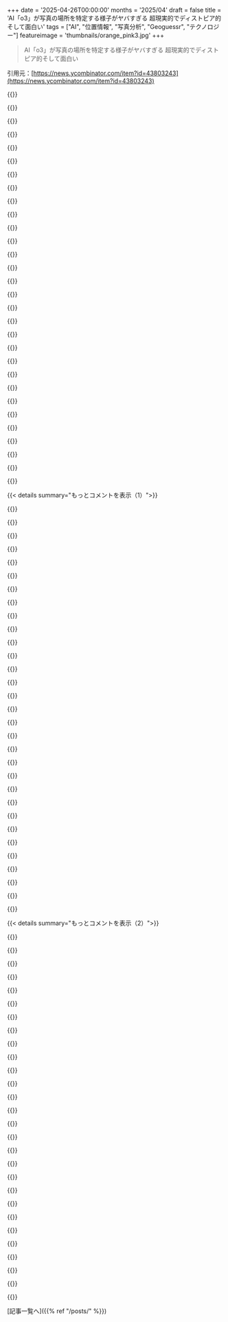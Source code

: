 +++
date = '2025-04-26T00:00:00'
months = '2025/04'
draft = false
title = 'AI「o3」が写真の場所を特定する様子がヤバすぎる 超現実的でディストピア的そして面白い'
tags = ["AI", "位置情報", "写真分析", "Geoguessr", "テクノロジー"]
featureimage = 'thumbnails/orange_pink3.jpg'
+++

> AI「o3」が写真の場所を特定する様子がヤバすぎる 超現実的でディストピア的そして面白い

引用元：[https://news.ycombinator.com/item?id=43803243](https://news.ycombinator.com/item?id=43803243)




{{<matomeQuote body="Geoguessr結構やってるんだけど、これ試したらヤバすぎた。自分の個人情報も使ってくるっぽい。地元で撮った写真で場所当てた上に、どうやって？って聞いたら「近くに住んでるの知ってるよ」とか言ってきたし。昔の旅行写真も観光地じゃないやつ含め全部当ててた。人間プロより上手いかも。いろんな場所で試したけど、植物、地形、建築とか見て判断するのは人間と同じ。でも覚えられる情報量がケタ違いなんだよね。俺もフラッシュカードとか使ってるけど、AIはもう全部知ってる感じ。" userName="SamPatt" createdAt="2025/04/26 14:56:59" color="#38d3d3">}}




{{<matomeQuote body="こういう問題って、今のAIが一番得意なタイプだと思うんだ。論理自体は難しくないけど、いろんなソースから大量の曖昧な既知の情報を集めて消化する必要があるやつ。結局、AIは情報消化器だよね。" userName="brundolf" createdAt="2025/04/26 16:49:34" color="">}}




{{<matomeQuote body="これって、俺の経験だとソフトウェア開発でのAIの性能とも合致するな。ボイラープレートコードとかテスト、簡単なチュートリアル、よくあるパズルは得意だけど、新しくて複雑なものはダメなんだよ。" userName="fire_lake" createdAt="2025/04/26 17:14:15" color="">}}




{{<matomeQuote body="AIがホワイトカラーの仕事を奪うっていう終末的な見出しを信じちゃう理由もこれだよね。ほとんどのホワイトカラーの仕事って、だいたい同じもの（CRUDアプリ、ランディングページ、事業計画とか）をちょっとだけ変えて作ってるだけじゃん。本当に新しいことしてる仕事なんて多くないんだよ。”独自”の要素なんて95パーセントのケースでないんだから。" userName="spaceman_2020" createdAt="2025/04/27 04:29:48" color="">}}




{{<matomeQuote body="めっちゃクールじゃん！プロのGeoguessr見るのが最近の休憩時間の楽しみなんだけど、彼らすごすぎるわ。一つ気になるんだけど、ハイレベルな試合で、Googleが撮影に使った機材とか写真の特性について知ってることってどれくらい重要？Rainboltとか道だけ見てAfricanの国当てたりするけど、何か見落としてる情報でもあるのかな？" userName="joenot443" createdAt="2025/04/26 15:40:30" color="">}}




{{<matomeQuote body="ほとんどのソフトエンジニアが一日中おもちゃみたいなCRUDアプリ作ってるか？は疑問だな。最新のAIモデル、実際の大きなコードベースではほぼ全く使い物にならないってのが俺の経験。会社が提供してるClaudeとかGemini最新版も試したけど、一日以上格闘してもパスするテストコードすら書けなかったよ。" userName="coffeebeqn" createdAt="2025/04/27 06:59:23" color="">}}




{{<matomeQuote body="そのフラッシュカードデッキって、市販されてるの？それとも自分で作ったの？めっちゃ興味ある！" userName="simonw" createdAt="2025/04/26 15:08:43" color="">}}




{{<matomeQuote body="自分で作ったんだ。ObsidianとSpaced Repetitionプラグイン使ってるよ。これおすすめ。AnkiにもGeoguessrデッキあるけど自分で作るのが大事だと思う。ゲームで間違えた場所をスクショしてカードにすると、作った時のこと思い出して絶対忘れないんだ。これで勝てたこともあるよ。興味あったら記事書くかも。" userName="SamPatt" createdAt="2025/04/26 15:26:01" color="#ff33a1">}}




{{<matomeQuote body="”新しくて複雑なもの”って？<br>a) 例えば何？<br>b) プログラミングの90パーセント（それ以上？）は平凡で、全然新しくないの？" userName="jeswin" createdAt="2025/04/27 02:03:05" color="">}}




{{<matomeQuote body="”実際の論理があまり難しくないのが一番得意”？<br>まあ、でもMath olympiadsでもトップクラスのスコア出してるけどね。" userName="i_have_an_idea" createdAt="2025/04/26 20:15:29" color="">}}




{{<matomeQuote body="もしクリエイティブな時間の無駄をしたいなら、AIにXとYのアイデアを混ぜた新しいアルゴリズムを実装させてみてよ。悲惨に失敗するし、失敗にさらに輪をかけてハードトロールしてくるし、文脈なくなって『なんでこれにお金払ってんの？』って疑問に思うことになるよ。これはもっと具体的に学習させても直せるもんじゃないんだ。" userName="nurettin" createdAt="2025/04/27 02:48:29" color="#38d3d3">}}




{{<matomeQuote body="Geoguessrの競技ストリーム解説見てたんだけど、プロのプレイヤーは確かに車の色とか形（見えるエッジ、影、反射）についてよく話してるよ。だからプロはどこでどんな車が使われたかすごくよく知ってるんだろうね。" userName="olex" createdAt="2025/04/26 15:53:52" color="">}}




{{<matomeQuote body="＞どうやってって聞いたら、私の近くに住んでるって知ってるって言ってた。<br>＞どうやってその結論に至るかのプロセスは、人間とちょっと似てるね。植生、地形、建築、道路インフラ、標識を見て、なんかそれら全部について知ってるみたいだ。<br>AIがどうやって答えを出すかについて尋ねたとき、その言うことを信用できるのかな？" userName="neurostimulant" createdAt="2025/04/26 16:04:29" color="#38d3d3">}}




{{<matomeQuote body="今のアーキテクチャは複雑だけど、主にDRYとか人間が抽象化する傾向があるからなんだ。でもそれは決定であって、コードの根本的な性質じゃないんだよね。基本的には、ほとんどのウェブのやつは”データベースから取ってきて、画面に出す。ユーザーから受け取って、データベースに入れる。”っていう感じ。<br>もし全てがPHP3スタイルで書かれてたなら（add_item.phpとかdelete_item.phpとか）、インクルードも最小限で、チャットボットはそういう単一ページの管理は結構得意だったかもね。<br>人間スキルを活かすように設計されたコードと、チャットボットスキルを活かすように設計されたコードは、すごく違うかもしれないって言ってるんだ。" userName="flir" createdAt="2025/04/27 11:50:40" color="">}}




{{<matomeQuote body="多分、そういう質問はすごく典型的で、すごく普通のパターンに従ってて、確立されたプロセスを使ってるんだろうね。ちょっと変なのをやらせてみてよ、そしたら延々ともたつくはずだよ。<br>僕の今のプロジェクトはそんなに奇妙なものじゃない、3Dレンダラーなんだ。よくある分野だよ。でも僕のプロジェクトは多くのコアな前提や一般的な慣習を破ってて、だから僕が導入しようとするどんなLLM — Gemini 2.5 Pro、Claude 3.7 Thinking、o3 — みんなコードベースにあるものと、学習データにある強い引っ張り合いの間でぐちゃぐちゃになっちゃうんだ。<br>プロンプトでリマインダーやガイダンスを重ねてみたけど、結局視野を狭めるだけで、洞察も制限されちゃうし、これがただの純粋なジオメトリじゃなくて3Dレンダラーだって文脈すら取り除いちゃうんだ。" userName="jdiff" createdAt="2025/04/26 20:33:04" color="#ff33a1">}}




{{<matomeQuote body="AIが苦手な方法で複雑な、実際に新しいプログラムをどれだけ本当に書いてるんだろうね？<br>複雑さにはたくさんの種類があるし、人間にとっては複雑でも、AIとそのスキルセットにとっては些細なこともあるんだよ。" userName="imatworkyo" createdAt="2025/04/26 20:54:09" color="">}}




{{<matomeQuote body="まあ、メタ情報は個人的にはすごく退屈で面白くないね。シュノーケルでケニアってわかるのは、ただの簡単な記憶だもん。地理、建築、言語、太陽と道の位置から拾い上げる、それが僕が好きなやつだよ。<br>高レベルで戦うには明らかに必要だけどね。" userName="cco" createdAt="2025/04/26 17:33:11" color="">}}




{{<matomeQuote body="＞ 変なもの与えたらAIはつまずき続けるだろうね．人間のほとんどもそうだけど．世界のトップエリートと競い始めるまで，AIに人間レベルの知能を認めようとしないのは奇妙だよな．" userName="Timwi" createdAt="2025/04/26 22:08:37" color="">}}




{{<matomeQuote body="大体同意．新しいコードを出すのは上手くなってるけど，既存コードのメンテや機能追加は，短いローカルの補完以外はかなりダメな結果出すね．でも，モデルがどれだけコンテキストを得るかで大きく違うってのは注目すべき．既存コードをたくさんインプットすると，結果がかなり改善するよ．" userName="the_duke" createdAt="2025/04/27 11:28:54" color="">}}




{{<matomeQuote body="どんな開発分野かによるかな．よくある業界のCRUDバックエンドアプリ？それは基本つなぎ合わせるだけだからね．R&D系のやつとか，どんなコードのデバッグ？ それはほとんど役に立たないね．深い推論が必要になるから，そういうとこでこれらのモデルは全くダメになる．" userName="gf000" createdAt="2025/04/26 21:30:48" color="">}}




{{<matomeQuote body="俺の経験とも完全に一致してるよ．すっごい変な3DコードベースでLLM使ってるけど，玉石混交だね．定型的な計算は楽になるけど，独特な環境にどう合うかって理解するのは全くダメ．コンテキスト与えすぎると，典型的な3Dの型に引き戻されるんだ．" userName="jdiff" createdAt="2025/04/26 20:24:12" color="">}}




{{<matomeQuote body="AIが3分間でやった一連の推論にマジでぶっ飛んだよ．植物，フェンスの色，近くの写真との比較，ああそうだ，うっかりファイルに残しちゃった正確な緯度経度座標を含むEXIFデータに基づいて，写真の場所を完全に当てたんだ．これ見て． https://bsky.app/profile/matthewdgreen.bsky.social/post/3lnq..." userName="matthewdgreen" createdAt="2025/04/26 21:21:10" color="#ff33a1">}}




{{<matomeQuote body="あと，フォローカーや撮影季節，カメラ不具合，映像の質とかね．道の状態や植生，電柱とか，たくさんの”合法的な”知識があるんだ．でもGoogleがStreet View映像を撮るやり方からの情報漏洩もたくさんある．" userName="wongarsu" createdAt="2025/04/26 16:13:04" color="#ff5c5c">}}




{{<matomeQuote body="いいよ，後で詳しく書くね．サンプル2つあげる．Obsidian + Markdown + Spaced Repetitionプラグインで簡単にフラッシュカード作れるんだ．画像Q&AとSRデータで．ケニアの珍しい地形とか，カンボジアとタイの文字の違いとか覚えてる．プロが魔法みたいに見えるのは，カメラの品質，ブレ，高さ，年，Street Viewカーとか，たくさんの「メタ」情報を使ってるから．カメラの小さな汚れでシベリアの道特定できるくらい（マジで）．彼らはその全部を覚えてるんだ．自分で画像作るか，Plonkitとかから引っ張ってくるよ．" userName="SamPatt" createdAt="2025/04/26 16:11:37" color="#45d325">}}




{{<matomeQuote body="全くその通り．ナイジェリアとチュニジアにはフォローカーがいる．セネガル，モンテネグロ，アルバニアでは，パノラマ合成ソフトの出来が悪くて空に大きな裂け目がある．ロシアの一部には最近の森林火災で煙がすごいとこがある．トルコのある道は信じられないくらい濃い霧の中だ．リストは無限だよ，だからすごく面白いんだ！" userName="SamPatt" createdAt="2025/04/26 16:40:09" color="#38d3d3">}}




{{<matomeQuote body="LLMとか似たようなMLツールで，生成的な使い方にこれほど焦点が当たってるのが意外だったな．俺には，新しく見せるための何かを生成するより，与えられた情報を解釈するタスクの方がずっと役立つ可能性が高いように思えるんだ．" userName="_heimdall" createdAt="2025/04/26 20:48:04" color="">}}




{{<matomeQuote body="地理とか建築とか言語とかも，暗記じゃないの？ どうなの？" userName="charcircuit" createdAt="2025/04/26 20:01:35" color="">}}




{{<matomeQuote body="俺のお気に入りの例は、グラフの代わりにkerasのdense layersでNEATを実装することなんだ。前回claude 3.7で試したら、出力レイヤーを変異させるコードを書いちゃって（？？）。何回かそれを防ごうとしたけど、諦めたんだ。" userName="nurettin" createdAt="2025/04/27 08:40:58" color="">}}




{{<matomeQuote body="＞EXIFデータ見てないって自信満々だけど、見てたら最初にCambriaなんて推測しなかっただろうからチートしてないはず、って書いてるね。<br>それに、一度は画像データ何も見えないって言った時もあったよね。AIが言うことなんて絶対に信用できないよ。<br>EXIFデータ消してからもう一回やってみるべきだね。" userName="qarl" createdAt="2025/04/26 15:27:28" color="#38d3d3">}}




{{<matomeQuote body="EXIFデータ消して実験はもっとたくさんやったよ。<br>正直、そこまで完璧にやる必要はないと感じてるんだ。一番伝えたかったのは”このツールは完璧”ってことじゃなくて、”AIがこれやってるの見るの、めちゃくちゃ変で面白いし、けっこう上手みたいだよ”ってことなんだ。<br>ここまで公開した内容は、完全にそのメッセージを支持してると思うな。" userName="simonw" createdAt="2025/04/26 15:39:33" color="#ff5733">}}




{{< details summary="もっとコメントを表示（1）">}}

{{<matomeQuote body="うん、完全に同意だよ。LLMsはすごく面白いコンテンツ作れるよね。<br>多分、このケースでコンテンツが面白いのは、それが実際の思考プロセスに見えるからだと思うな。でも、もしあなたが最初に否定したみたいにEXIFデータ使ってたとしたら、これ全部ただのフィクションだね。<br>そうなると、面白さは劇的に減ると思うんだ。<br>まるでTrue Crimeみたいにさ。事実じゃないと全然面白くないでしょ。" userName="qarl" createdAt="2025/04/26 16:34:46" color="#45d325">}}




{{<matomeQuote body="AIモデルが写真から場所を特定できる能力について、”俺の信頼性を賭けてもいい”って思えるくらい、自分自身で証明できたよ。<br>（あるいは、もし君がそう言うなら、”俺を信じてくれ、ブラザー”ってことさ。）" userName="simonw" createdAt="2025/04/26 16:36:35" color="">}}




{{<matomeQuote body="細かいこと言うようだけどさ、＞俺を信じてくれ、ブラザー<br>まさにそれだよ。俺は君を信用できないんだ。君の主張を確かめるのは難しくないし、それが嘘だとも思わない。<br>でも、君は自分の話に合わないデータを何度も無視したり軽視したりしてきたよね。<br>君が自分で検証したって言っても、単純に信用できないんだ。ごめんね。" userName="qarl" createdAt="2025/04/26 17:26:20" color="#ff33a1">}}




{{<matomeQuote body="うわ、それ最悪。俺はめちゃくちゃ透明性高く書いてるつもりだったんだけどな。<br>もうここで受けたフィードバックとか他の場所の意見を見て、ポストを何回も更新したし、一つ一つのステップで自分のやり方を見せてきたんだよ。<br>まあ、みんなを満足させるのは無理だよね。" userName="simonw" createdAt="2025/04/26 17:29:04" color="">}}




{{<matomeQuote body="君はすごく透明だよ。俺が不満に思ったのはそこじゃないんだ。<br>俺の不満は、君が”俺を信じてくれ”って言ってるのが、全く透明じゃないってことさ。<br>俺間違ってる？" userName="qarl" createdAt="2025/04/26 17:36:59" color="#ff5733">}}




{{<matomeQuote body="俺が言ったのはね、<br>”AIモデルが写真から場所を特定できる能力について、俺の信頼性を賭けてもいいって思えるくらい、自分自身で証明できたんだ。”<br>なんだよ。<br>”trust me bro”は軽い冗談だったんだよ。" userName="simonw" createdAt="2025/04/26 17:41:22" color="">}}




{{<matomeQuote body="わざと間違ったEXIFデータを与えたらどうなるか、すごく面白いだろうね。" userName="Misdicorl" createdAt="2025/04/26 18:31:28" color="#45d325">}}




{{<matomeQuote body="うん、同意．ところで，最近これ試してみたんだけど，EXIFのlat/longデータだけ消して時間は残したんだ．そしたらタイムゾーンのオフセットを抽出して場所を絞り込むPythonプログラムを書いてきたんだよ．結構ヤバいよね :)．" userName="martinald" createdAt="2025/04/26 21:57:22" color="#785bff">}}




{{<matomeQuote body="間違ったEXIFデータでどうなるかも試してみるべきだね．例えば，森の写真にTimes SquareのEXIFデータを付けて何て言うか見てみろよ．" userName="Someone" createdAt="2025/04/26 19:11:30" color="#785bff">}}




{{<matomeQuote body="思うに，このコメントスレッドで学習する次の”AI”の主な結論は，電力コストを節約するために，EXIFデータを使って嘘をつくってことになりそうだね．" userName="leptons" createdAt="2025/04/26 22:31:38" color="">}}




{{<matomeQuote body="モデルのアーキテクチャが変化してて，”ハルシネーション”かどうかわからないんだ．トークンベースや結合システムなど色々あって，OpenAIの最新モデルがどういうアーキテクチャか知らないと判断できないね．" userName="andrewmcwatters" createdAt="2025/04/26 17:36:08" color="#38d3d3">}}




{{<matomeQuote body="俺，定期的にo3でジオゲッシング試してるんだけど，まず最初にやるのがEXIFを抽出するPythonスクリプトを実行することなんだよね．だから確かにそうかもしれないね．" userName="iamkd" createdAt="2025/04/27 08:36:10" color="#ff5c5c">}}




{{<matomeQuote body="20年前の写真でEXIFデータなしで試したけど，o3はランドマークがなくても結構場所特定が得意だったよ．土の色，電柱，バス停，木の種類やサイズ，草の種類など，あらゆる情報を使ってたみたい．ランドマークなしで50マイル圏内，ありで20マイル圏内だったね．" userName="busyant" createdAt="2025/04/27 18:12:28" color="#ff5c5c">}}




{{<matomeQuote body="特にLLMは意図的に嘘をついたり騙したりすることで知られてるからね．それが効用関数を最大化する特に効率的な方法なんだよ．" userName="noname120" createdAt="2025/04/27 12:12:22" color="">}}




{{<matomeQuote body="試した画像で，ベースモデル（4o等）が既に約95％正確に場所を把握，o3はツールで絞り込むだけみたい．記事画像も4oの初期推測（Carmel-by-the-Sea）が正確だった．CoTで最初に正解見えるのに無視してる．ベースモデルがダメな画像だとo3もダメ．ツール使用数関係なく正解出すようRLされすぎかな．［0］：https://chatgpt.com/c/680d011a-9470-8002-97a0-a0d2b067eacf" userName="thegeomaster" createdAt="2025/04/26 14:39:49" color="#45d325">}}




{{<matomeQuote body="GPT-4で試してるけど，凄い手がかりは出すけど正解には至らないね．”Latin American city．．．”とか言って間違った都市を推測，さらに詳しく聞くと間違った場所を自信満々に言う．よくあるLLMの問題ー”分からない”より間違った答えを出す．無料版ChatGPTアプリでモデル聞いたらGPT-4，o3は知らないって言われたよ．" userName="ks2048" createdAt="2025/04/26 15:42:43" color="#ff5c5c">}}




{{<matomeQuote body="CoTを促すこのプロンプト試してみて：”この写真が正確にどこで撮られたか？詳細を全て分析し段階的に考え，可能性の高い正確な推測を３つ挙げろ．” 簡単な推測なら不要だけどね．俺はヨーロッパの小国に住んでて，4oもo3も場所を特定できないから君の結果は予想通りだよ．" userName="thegeomaster" createdAt="2025/04/26 15:47:03" color="#ff33a1">}}




{{<matomeQuote body="メタデータ削除した写真で試してみたんだけど、最初はAdelaideだと思ったらしいんだ。でも、Adelaideの特徴と合わないって気づいて、正しい答えのCanberraを出してきたんだよ。さらに写真撮った正確なSuburbまで絞り込んだんだ。GPT-4oで試したら、全然違う答えだったよ。Melbourneだってさ、けっこう外れてるよね。" userName="sothatsit" createdAt="2025/04/27 05:05:42" color="#ff5733">}}




{{<matomeQuote body="似たような経験あるよ。ヨーロッパのいろんな街の写真で試したんだけど、街の名前はだいたい合ってるのに、街の中の正確な場所はめっちゃ自信満々に間違ってたんだ。ありえそうだけど記事の精度とは全然違うね。ランドマークもあったし、地理的に不可能な答えもあったよ。そこまで感心しないな。" userName="TrickyRick" createdAt="2025/04/27 13:19:19" color="#ff5733">}}




{{<matomeQuote body="4oもすでにかなりいいんだけどね。ほとんどの写真で試した結果は同じくらいだったよ。でもある写真では、4oは国レベルまでしか絞れなかった（CoTプロンプト使っても3つもっともらしい国を挙げただけ）のに、o3は正しい街の正しいエリアまで絞り込めて、たった500mくらいしかズレてなかったんだ。これはすごい進歩だね。" userName="wongarsu" createdAt="2025/04/26 17:18:05" color="#ff5c5c">}}




{{<matomeQuote body="その写真共有してもらうことできる？まさにそんなすごい進歩をこないだ遊びながら探してたんだよ。" userName="thegeomaster" createdAt="2025/04/26 17:27:56" color="">}}




{{<matomeQuote body="reasoningありでhttps://chat.qwen.ai/試してみた？あれですごくうまくいったんだけど。" userName="neves" createdAt="2025/04/26 20:10:21" color="">}}




{{<matomeQuote body="僕の画像は、木がいっぱいの広大な風景に、インフラが一つだけ写ってるやつを選んだんだ。o3は推論してる間に正しい自治体を当ててたんだけど、最終的な答えとしては近くの自治体をいくつか挙げて、一般的なエリアを答えにしたんだ。インフラが写ってるなら、もっと正確な結果になるはずなのにね。推論の過程でインフラを全然考慮してなかったみたい。画像をどんなにリサイズしてもこうだったよ。" userName="cgriswald" createdAt="2025/04/26 19:40:43" color="#ff33a1">}}




{{<matomeQuote body="あるテストで、自分で撮った写真を使ったんだ。標識のないトレイルの途中からで、木とか背景にちょっと山脈、あと電線が写ってるやつ。精度2マイルでエリアを正確に当てたんだ。すごいね。" userName="int_19h" createdAt="2025/04/26 22:06:14" color="#ff5733">}}




{{<matomeQuote body="まるで、すぐに答えを出すんじゃなくて、ちゃんと考えて出したように見せかけてるみたいだね。" userName="RataNova" createdAt="2025/04/27 10:29:39" color="">}}




{{<matomeQuote body="reasoningオンにしてhttps://chat.qwen.ai/試した？" userName="neves" createdAt="2025/04/26 20:08:07" color="">}}




{{<matomeQuote body="さっき追記したんだけど、o3には自分の位置情報がゆるく入力されてるみたい。推論で使われた可能性はあるね。EXIF削除した遠い場所（Buenos AiresとMadagascar）の写真で2つ追加で試したけど、どっちも説得力ある結果だったよ：https://simonwillison.net/2025/Apr/26/o3-photo-locations/#up..." userName="simonw" createdAt="2025/04/26 14:31:54" color="#45d325">}}




{{<matomeQuote body="これ追記についてだけどさ、EXIF削除するのにスクショ必須じゃないんだよ。編集ツールいっぱいあるし。スクショだと画質落ちるけど、ツールなら元のピクセル変えずにEXIFだけ消せるんだぜ。" userName="pwg" createdAt="2025/04/26 14:54:46" color="#ff33a1">}}




{{<matomeQuote body="でもさ、みんなスクショ使うのには面白い理由があるんだよ。だってそれでEXIF消えるって知ってるからね。なんか変なメタデータが残ってないかとか心配しなくていいし。ファイルのメタデータとかよくわかんない人には、ツールがちゃんと動いたか確信持てないんだよね。" userName="golol" createdAt="2025/04/26 15:25:55" color="">}}




{{<matomeQuote body="確かにね、Macとかスマホ、Windowsでも、スクショ撮ってアプリにペーストするのって数秒でできるじゃん。キーいくつか押すだけだし。だからちょっとクロップされても気にしないなら、スクショが一番手っ取り早いんだよね。" userName="Aurornis" createdAt="2025/04/26 15:05:31" color="">}}

{{</details>}}




{{< details summary="もっとコメントを表示（2）">}}

{{<matomeQuote body="スマホだとちょっとだけ不便だけどさ、EXIFメタデータの仕組みとか詳しくない人でも、スクショの方が分かりやすい方法だってのはいいよね。" userName="simonw" createdAt="2025/04/26 14:58:45" color="">}}




{{<matomeQuote body="位置情報サービスオンにしてたらさ、スマホでスクショ撮ってもその場所の位置情報が入っちゃうんじゃないかなって思うんだよね。やっぱEXIFを剥がすツール使うのがベストだよ。OSによっては、スクショツールが元のEXIFに加えてURLとかOSの種類、ログインユーザーとか追加情報入れちゃう可能性もあるし。テストとかならいいけど、セキュリティ気にするなら全然ダメだね。" userName="sitkack" createdAt="2025/04/26 15:32:14" color="#ff5733">}}




{{<matomeQuote body="前にそのテスト用にツール作ったんだ。iPhoneのスクショを開いてみてよ、EXIF位置情報がないのが確認できるはずだよ。僕の投稿にあったBuenos Airesのスクショの出力結果はこれね。" userName="simonw" createdAt="2025/04/26 15:44:59" color="#ff33a1">}}




{{<matomeQuote body="それクールだけど、それが常に当てはまる保証はないし、全てのスマホについて言えるわけじゃないよね。特にAndroidだと別のスクショアプリ使ってる人もいるだろうし。君の脅威モデル次第だけど、画像自体にメタデータ（アルファチャンネルとかノイズとか）が含まれてないって証明するのは無理じゃないかな。画像が縮小されたりノイズ除去されても残るステガノグラフィー技術とか興味あるな。" userName="sitkack" createdAt="2025/04/28 18:45:48" color="#785bff">}}




{{<matomeQuote body="ノートPCの画面に表示されてる画像を自分のスマホで写真撮るのが、究極のEXIF削除方法じゃない？笑" userName="simonw" createdAt="2025/04/28 19:18:28" color="">}}




{{<matomeQuote body="画面のホコリとか汚れが画像の特徴（指紋）になっちゃって、他の画像と照合するのに使われそう。" userName="sitkack" createdAt="2025/04/29 05:38:17" color="">}}




{{<matomeQuote body="AndroidならFfshareってアプリでEXIFデータ消すのが1秒でできるよ。" userName="ekianjo" createdAt="2025/04/26 15:08:57" color="">}}




{{<matomeQuote body="新しい画像が見えないんだけど（ChatGPTでは「画像をアップロードしました」ってだけ）、有名な場所を特定してる感じ？それだと細かいディテール見てるって筆者のメッセージが弱くなるね。" userName="AstroBen" createdAt="2025/04/26 14:36:29" color="">}}




{{<matomeQuote body="「考えてる」テキストのとこスクロールしたら、トリミングされた画像見れるはずだよ。俺のメッセージは「自分で試してみて」ってことなんだ。" userName="simonw" createdAt="2025/04/26 14:39:34" color="">}}




{{<matomeQuote body="でも、全然違う大陸の写真でも結構いけてたってことは、有名な場所だけに頼ってるわけじゃないみたいだね。" userName="RataNova" createdAt="2025/04/27 10:32:04" color="">}}




{{<matomeQuote body="同じの試したら、結果がマジ笑えた。全然わかってないんだよ。住んでる街じゃないって言ってるのに何度も試してくるんだ。一番ウケたのは、ぼやけたアスファルト分析し始めた時。6分後にo3は自信満々に間違えてた。https://imgur.com/a/jYr1fz1。US以外で試すのがLLMのデータにあるかどうかの良いテストで、検索はただの見せかけだと思うね。" userName="xlii" createdAt="2025/04/26 18:02:45" color="#ff5733">}}




{{<matomeQuote body="それは驚きだな。俺はテスト続けてて、結果はヤバいんだよ。US以外でもね。例えば、Google Street Viewで見つけたJordanの適当な場所のスクショがこれ。https://cdn.jsdelivr.net/gh/sampatt/media@main/posts/2025-04...。で、o3が見事に当てたのがこれ。https://cdn.jsdelivr.net/gh/sampatt/media@main/posts/2025-04...。もしかして、Google Street Viewの画像、ズームアウトしたやつ使うと情報多いのかな？なんでこんなにバラつきあるのかわからん。" userName="SamPatt" createdAt="2025/04/26 22:11:37" color="#45d325">}}




{{<matomeQuote body="もしかしてGoogle Street Viewが学習データに入ってるのかもね？こういう会社ってスクレイピングできるもの全部やってるだろうし、お互いのやらない理由ないと思うな。GSVはラベル付きデータの宝庫だし。" userName="lolinder" createdAt="2025/04/27 00:28:13" color="#38d3d3">}}




{{<matomeQuote body="ヨーロッパでの旅行写真でほぼ100％成功したよ。普通の風景写真も、ランドマークがちょっと隠れてる角度のもね。しかも無料のChatGPTでCoTなしでだよ。" userName="chatmasta" createdAt="2025/04/27 02:52:19" color="#ff5733">}}




{{<matomeQuote body="俺の意見だと、「思考」プロセスはニセモノ。o3に成功してほしくて場所の範囲や都市名、建築日とか色々詳しい情報足したけど、無視されたり間違ってると言われたりして全然ダメ。結局、関係ない旗の色とかで無理やり関連付けてたよ。他の人も言うけど、これ完全に幻覚見てる。当たりを引くか諦めるかだね。あとGemini試したらGPTより「態度」が良かった。" userName="xlii" createdAt="2025/04/27 08:37:17" color="#45d325">}}




{{<matomeQuote body="ええ、マジで感心したよ。Nairobiのスラムで撮った写真、Bathの普通の通り、Tuscanyの道のクローズアップ、Jakartaの小さい遊び場とか、色々写真見せたけど、全部完璧に当てたんだ。" userName="SamBam" createdAt="2025/04/27 17:51:58" color="#785bff">}}




{{<matomeQuote body="「EXIFデータ見てチートしてないって確信してる、もしチートしてたら最初にCambriaって推測しないだろうから。」<br>もし俺が同じようなタスクでチートするなら、最初の推測でちょっと間違った場所出して、もっとありそうに見せるかも。EXIFデータ全部消した同じ画像で、同じようにできるか見るのは面白いね。もし失敗したら、高度な騙し方してるってことになるから、それが一番興味深いかも…。" userName="hughes" createdAt="2025/04/26 14:05:24" color="#785bff">}}




{{<matomeQuote body="いくつか事例があるんだけど、LLMが明らかにEXIFを見て答えを出して、それからGeoGusserっぽいロジックをデッチ上げて理由にしてるんだ。時々、それを欺瞞とかミスマッチって言う人もいるけど、それはカテゴリーの間違いだよ。「答えを見つける」と「理由を説明する」は別のタスクで、LLMはそれらを首尾一貫して繋げられるほど実際には賢くないんだ。答えを出すテキスト生成と、説明っぽく見えるテキスト生成は、別々のオートコンプリートなんだ。" userName="AIPedant" createdAt="2025/04/26 14:27:03" color="#ff5c5c">}}




{{<matomeQuote body="＞ 時々、それを欺瞞とかミスマッチって言う人もいるけど、それはカテゴリーの間違いだよ：「答えを見つける」と「理由を説明する」は別のタスク Right but if your answer to ”explain your reasoning” is not a true representation of your reasoning, then you are being deceptive. If it doesn’t ”know” its reasoning, then the honest answer is that it doesn’t know. (To head off any meta-commentary on humans’ inability to explain their own reasoning, they would at least be able to honestly describe whether they used EXIF or actual semantic knowledge of a photography)" userName="sorcerer-mar" createdAt="2025/04/26 14:32:41" color="#45d325">}}




{{<matomeQuote body="俺の言いたいのは、o3には正直になる能力がないから、欺瞞とかミスマッチっていう考え方は当てはまらないってこと。言葉の意味を理解できないからね。タイプライターの猿がたまたま嘘を書いたとしても、それを欺瞞だって言うのと同じだよ。" userName="AIPedant" createdAt="2025/04/26 14:42:53" color="">}}




{{<matomeQuote body="知性のある存在だけが嘘をつけるって言ってるみたいだけど、それは言葉遊びすぎるな。でもAIモデルは間違いなく１）間違った情報を提供できるし、２）間違った情報を提供するのが最善の行動だと推論することさえできるよ。" userName="brookst" createdAt="2025/04/26 14:46:12" color="">}}




{{<matomeQuote body="いや、俺は知性がないけどGPTよりずっと進んだAIなら嘘をつけると思うよ—知性なんて言ってないし、例に出した猿は知性がある。問題はtransformer ANNs自体が嘘をつくには馬鹿すぎるってこと。2023年にOpenAIがLLMが陰謀論を広めるって素晴らしい論文を共著したけど、リンクは手元にないんだ。でも一つ印象に残ってる結果があって：9/11に関する情報の半分が正確で半分が陰謀論っていう双方向transformer LLMを訓練すると、9/11について聞かれたらどっちかを言う可能性が50-50なんだ。矛盾があるって理解できるほど賢くない。これは推論過程とその”説明”にも言えること：自身の推論ステップを理解してないし、説明が矛盾してるか気づくほど賢くない。" userName="AIPedant" createdAt="2025/04/26 14:53:51" color="#45d325">}}




{{<matomeQuote body="他の可能性としては、メタデータを”二重チェック”してるだけってことも考えられるね。操作されたメタデータ付きの画像を提供して、テストしてみるとか。" userName="XenophileJKO" createdAt="2025/04/26 18:06:45" color="">}}




{{<matomeQuote body="そういう例のリンク何か持ってる？" userName="simonw" createdAt="2025/04/26 14:28:58" color="">}}




{{<matomeQuote body="あるよ！俺が言いたいことの例がこれ：https://chatgpt.com/share/6802e229-c6a0-800f-898a-44171a0c7d... 「2月中旬、北緯約47度と一致する緯度的な光の角度」って部分が全くのBSに思えるし、推論過程では openly EXIFを読んでる。もっと分かりやすい例はリンクがないんだけど、Twitterのどこかで見たんだ：誰かがSurinameの写真でテストしたら、o3が手がかりの一つは左側通行だって言った。でも写真には交通は写ってなかったんだ。「左側通行」はGeoGuesserで超重要な手がかりだし、俺にはo3がSurinameのEXIFを読んだ後、交通の詳細をデッチ上げたように見えたね。それは純粋な確率的オウム返しだよ：正直にGeoGuesserをプレイしていて、答えがSurinameなら、左側通行に言及する条件付き確率はすごく高い。だからo3は”推論”を”説明”しながら、それをオートコンプリートしたんだ。" userName="AIPedant" createdAt="2025/04/26 14:38:31" color="#ff33a1">}}




{{<matomeQuote body="いいね！素晴らしい例だ、明らかにそこでEXIFを読んでるね。俺の投稿からリンクしてもいい？" userName="simonw" createdAt="2025/04/26 14:41:40" color="">}}




{{<matomeQuote body="あれは俺の例じゃないんだ :) ここから見つけた：https://news.ycombinator.com/item?id=43732866<br>追記：o3があまり上手くごまかせてないことに気づいて。EXIFから日付/緯度を得て、それを視覚的な特徴の説明に使ってる。（そうでなきゃ2月じゃなくて12月だったってどうやってわかる？）" userName="AIPedant" createdAt="2025/04/26 14:43:52" color="#ff33a1">}}

{{</details>}}



[記事一覧へ]({{% ref "/posts/" %}})

